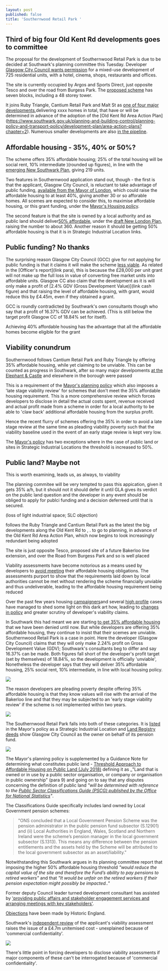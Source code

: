 ```yaml
---
layout: post
published: false
title: 'Southernwood Retail Park '
---
```


## Third of big four Old Kent Rd developments goes to committee 

The proposal for the development of Southernwood Retail Park is due to be decided at Southwark's planning committee this Tuesday. Developer [Glasgow City Council wants permission](http://planbuild.southwark.gov.uk/documents/?GetDocument=%7b%7b%7b!KrRBUGorCJrSgSs6BtYYVw%3d%3d!%7d%7d%7d) for a mixed-use development of 725 residential units, with a hotel, cinema, shops, restaurants and offices.

The site is currently occupied by Argos and Sports Direct, just opposite Tesco and over the road from Burgess Park.  The [proposed scheme](https://planning.southwark.gov.uk/online-applications/applicationDetails.do?activeTab=externalDocuments&keyVal=_STHWR_DCAPR_9580625) has seven blocks, including a 48 storey tower.

It joins Ruby Triangle, Cantium Retail Park and Malt St as [one of four major developments](https://www.homesandproperty.co.uk/property-news/old-kent-road-set-for-major-highrise-transformation-with-20000-new-homes-if-bakerloo-line-extension-a125611.html),delivering xxxx homes in total, that have or will be determined in advance of the adoption of the [Old Kent Rd Area Action Plan]  (https://www.southwark.gov.uk/planning-and-building-control/planning-policy-and-transport-policy/development-plan/area-action-plans?chapter=2). Numerous smaller developments are also [in the pipeline](link).

## Affordable housing - 35%, 40% or 50%?

The scheme offers 35% affordable housing; 25% of the total housing will be social rent, 10% intermediate )(rounded up figures), in line with the [emerging New Southwark Plan](https://www.southwark.gov.uk/planning-and-building-control/planning-policy-and-transport-policy/development-plan/local-plan?chapter=4), giving 219 units.

Two features in Southernwood application stand out, though - the first is that the applicant, Glasgow City Council, is reluctant to take advantage of public funding, [available from the Mayor of London](link), which could raise the affordable housing to at least 40%, giving another 30 or so afforable homes.  All scemes are expected to consider this, to maximise affordable housing, or this grant funding, under the [Mayor's Housing policy](https://www.london.gov.uk/sites/default/files/ah_viability_spg_20170816.pdf).

The second feature is that the site is owned by a local authority and as public land should deliver[50% affordable](link), under the [draft New London Plan](link), raising the number to about 360. Another reason it should be getting 50% affordable housing is that it is in Strategic Industrial Location links.   


## Public funding? No thanks

The surprising reason Glasgow City Council (GCC) give for not applying for public funding is that it claims it will make the scheme [less viable](link).  As related in the [Officer's report](link para), this is because the £28,000 per unit grant will not make up the full loss in value of converting free market units into affordable units.  Glasgow CC also claim that the development as it is will only make a profit of [2.4% GDV (Gross Development Value)](link cash figure) and that raising the level of affordable housing, with grant, would reduce this by £4.45m, even if they obtained a grant.

GCC is roundly contradicted by Southwark's own consultants though who say that a profit of 16.37% GDV can be achieved.  (This is still below the target profit Glasgow CC of 18.84% set for itself).

Achieving 40% affordable housing has the advantage that all the affordable homes become eligible for the grant

## Viability conundrum

Southernwood follows Cantium Retail Park and Ruby Triangle by offering 35% affordable housing, while yet claiming to be unviable.  This can be counted as progress in Southwark, after so many major develpoments [at the Elephant & Castle](link) and eleswhere in the borough were passed 

This is a requirement of the [Mayor's planning policy](https://www.london.gov.uk/sites/default/files/ah_viability_spg_201708152.pdf) which also imposes a 'late stage viability review' for schemes that don't meet the 35% affordable housing requirement. This is a more comprehensive review which forces developers to disclose in detail the actual costs spent, revenue received and actual profit made from a scheme in order for a local authority to be able to 'claw back' additional affordable housing from the surplus profit.

Hence the recent flurry of schemes offering the 35% in order to avoid a late stage review at the same time as pleading viability poverty such that the viability baseline used in the event of an early stage review is kept very low.

The [Mayor's policy](https://www.london.gov.uk/what-we-do/planning/london-plan/new-london-plan/draft-new-london-plan/chapter-4-housing/policy-h6-threshold-approach-applications) has two exceptions where in the case of public land or sites in Strategic Industrial Locations the threshold is increased to 50%.


## Public land? Maybe not

This is worth examining, leads us, as always, to viability

The planning commitee will be very tempted to pass this appication, given it gets 35% a/h, but it should not it should defer it until GLA gives its verdict on the public land question and the developer in any event should be obliged to apply for publci funding and a decision deferreed until that is secured.

(loss of light industrial space; SLC objection)

follows the Ruby Triangle and Cantium Retail Park as the latest the big developments along the Old Kent Rd to , . to go to planning, in advance of the Old Kent Rd Area Action Plan, which now begins to look increasingly redundant being adopted

The site is just opposite Tesco, proposed site of a future Bakerloo line extension, and over the Road from Burgess Park and so is well placed




Viability assessments have become notorious as a means used by developers to [avoid meeting](https://england.shelter.org.uk/__data/assets/pdf_file/0010/1434439/2017.11.01_Slipping_through_the_loophole.pdf) their affordable housing obligations. The assessments purport to show that the requirements laid down by local authorities cannot be met without rendering the scheme financially unviable and thus undeliverable, leading to the affordable housing requirement being reduced  

Over the past few years housing [campaigners](/viability-assessments)and several [high profile](https://www.theguardian.com/cities/2015/jun/25/london-developers-viability-planning-affordable-social-housing-regeneration-oliver-wainwright) cases have managed to shed some light on this dark art how, leading to [changes in policy](https://www.insidehousing.co.uk/home/home/london-borough-makes-viability-assessments-public-54133) and greater scrutiny of developer's viability claims.

In Southwark this had meant we are starting [to get 35% affordable housing](examples) that we have been denied until now.  But while developers are offering 35% affordable housing, they continue to insist that their scemes are unviable.  Southernwood Retail Park is a case in point.  Here the developer (Glasgow City Council) claims that they will only make 2.24% profit on Gross Development Value (GDV); Southwark's consultants beg to differ and say 16.37% can be made.  Both figures fall short of the developer's profit target (set by themselves) of 18.84%, so the development is officially 'unviable',  Nonetheless the developer says that they will deliver 35% affordable housing, 25% social rent, 10% intermediate, in line with local housing policy.  

![](http://35percent.org/img/southernwoodretailpark.jpg)

The reason developers are pleading poverty despite offering 35% affordable housing is that they know values will rise with the arrival of the Bakerloo line and that they may be subjected to an 'early stage viability review' if the scheme is not implemented within two years.


![](http://35percent.org/img/lph6.png)

The Southernwood Retail Park falls into both of these categories. It is [listed](https://www.london.gov.uk/what-we-do/planning/london-plan/new-london-plan/draft-new-london-plan/chapter-6-economy/policy-e5-strategic-industrial-locations-sil) in the Mayor's policy as a Strategic Industrial Location and [Land Registry deeds](35percent.org/lrdeeds/SouthernwoodRetailPark.pdf) show Glasgow City Council as the owner on behalf of its pension fund.

![](http://35percent.org/img/SouthernwoodRetailParkdeeds.png)

The Mayor's planning policy is supplemented by a Guidance Note for determining what constitutes public land - [Threshold Approach to Affordable Housing on Public Land (July 2018)](https://www.london.gov.uk/sites/default/files/practice_note_on_threshold_approach_to_affordable_housing_on_public_land_july_2018.pdf) defining it as _"Land that is owned or in use by a public sector organisation, or company or organisation in public ownership" (para 9) and going on to say that any disputes concerning the definition of public land _"will be determined with reference to the [Public Sector Classifications Guide (PSCG) published by the Office for National Statistics](https://www.ons.gov.uk/economy/nationalaccounts/uksectoraccounts/datasets/publicsectorclassificationguide)"_.

The Classifications Guide specifically includes land owned by Local Government pension schemes:  

> "ONS concluded that a Local Government Pension Scheme was the pension administrator in the public pension fund subsector (S.12901) and (ii) Local Authorities in England, Wales, Scotland and Northern Ireland were the scheme’s pension manager in the local government subsector (S.1313). This means any difference between the pension entitlements and the assets held by the Scheme will be attributed to the local government subsector as an asset/liability."

Notwithstanding this Southwark argues in its planning committee report that imposing the higher 50% affordable housing threshold _"would reduce the capital value of the site and therefore the Fund’s ability to pay pensions to retired workers"_ and that _"It would be unfair on the retired workers if their pension expectation might possibly be impacted.."_

Former deputy Council leader turned development consultant has assisted by ['providing public affairs and stakeholder engagement services and arranging meetings with key stakeholders'](http://carvil-ventures.co.uk/southernwood-retail-park-old-kent-road). 

[Objections](https://www.architectsjournal.co.uk/news/historic-england-raises-concern-over-pilbrow-and-partners-southwark-tower/10038794.article) have been made by Historic England.

Southwark's [independent review](http://planbuild.southwark.gov.uk/documents/?GetDocument=%7b%7b%7b!wHlqJHGSqYenUM8dzFIwTw%3d%3d!%7d%7d%7d) of the applicant's viability assessment raises the issue of a £4.7m unitemised cost - unexplained because of 'commercial confidentiality'. 

![](http://35percent.org/img/addcosts.png)

There's little point in forcing developers to disclose viability assessments if major components of these can't be interrogated because of 'commercial confidentiality'.
